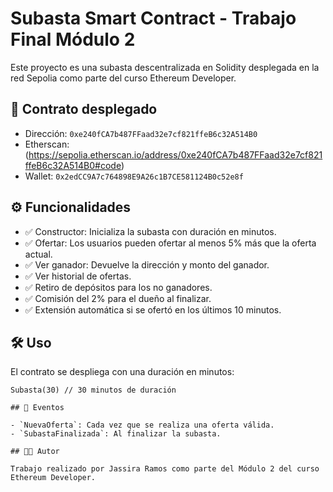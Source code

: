# Subasta Smart Contract - Trabajo Final Módulo 2

Este proyecto es una subasta descentralizada en Solidity desplegada en la red Sepolia como parte del curso Ethereum Developer.

## 📜 Contrato desplegado

- Dirección: `0xe240fCA7b487FFaad32e7cf821ffeB6c32A514B0`
- Etherscan: (https://sepolia.etherscan.io/address/0xe240fCA7b487FFaad32e7cf821ffeB6c32A514B0#code)
- Wallet: `0x2edCC9A7c764898E9A26c1B7CE581124B0c52e8f`


## ⚙️ Funcionalidades

- ✅ Constructor: Inicializa la subasta con duración en minutos.
- ✅ Ofertar: Los usuarios pueden ofertar al menos 5% más que la oferta actual.
- ✅ Ver ganador: Devuelve la dirección y monto del ganador.
- ✅ Ver historial de ofertas.
- ✅ Retiro de depósitos para los no ganadores.
- ✅ Comisión del 2% para el dueño al finalizar.
- ✅ Extensión automática si se ofertó en los últimos 10 minutos.

## 🛠️ Uso

El contrato se despliega con una duración en minutos:
```solidity
Subasta(30) // 30 minutos de duración

## 📢 Eventos

- `NuevaOferta`: Cada vez que se realiza una oferta válida.
- `SubastaFinalizada`: Al finalizar la subasta.

## 👨‍💻 Autor

Trabajo realizado por Jassira Ramos como parte del Módulo 2 del curso Ethereum Developer.

